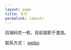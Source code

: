 ```yaml
---
layout: page
title: 关于
permalink: /about/
---
```


后端码农一枚，目前就职于渣浪。

联系方式：
[weibo](http://weibo.com/wenqiangli)

